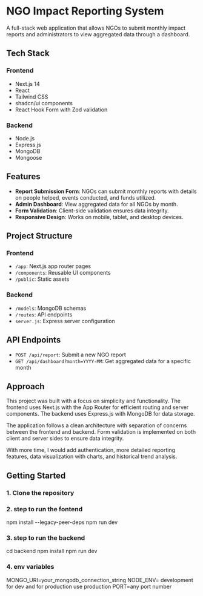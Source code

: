 # NGO Impact Reporting System

A full-stack web application that allows NGOs to submit monthly impact reports and administrators to view aggregated data through a dashboard.

## Tech Stack

### Frontend
- Next.js 14
- React
- Tailwind CSS
- shadcn/ui components
- React Hook Form with Zod validation

### Backend
- Node.js
- Express.js
- MongoDB
- Mongoose


## Features

- **Report Submission Form**: NGOs can submit monthly reports with details on people helped, events conducted, and funds utilized.
- **Admin Dashboard**: View aggregated data for all NGOs by month.
- **Form Validation**: Client-side validation ensures data integrity.
- **Responsive Design**: Works on mobile, tablet, and desktop devices.

## Project Structure

### Frontend
- `/app`: Next.js app router pages
- `/components`: Reusable UI components
- `/public`: Static assets

### Backend
- `/models`: MongoDB schemas
- `/routes`: API endpoints
- `server.js`: Express server configuration

## API Endpoints

- `POST /api/report`: Submit a new NGO report
- `GET /api/dashboard?month=YYYY-MM`: Get aggregated data for a specific month



## Approach

This project was built with a focus on simplicity and functionality. The frontend uses Next.js with the App Router for efficient routing and server components. The backend uses Express.js with MongoDB for data storage.

The application follows a clean architecture with separation of concerns between the frontend and backend. Form validation is implemented on both client and server sides to ensure data integrity.

With more time, I would add authentication, more detailed reporting features, data visualization with charts, and historical trend analysis.

## Getting Started

### 1. Clone the repository

### 2. step to run the fontend
npm install --legacy-peer-deps
npm run dev


### 3.  step to run the backend 
cd backend
npm install
npm run dev

### 4.  env variables 
MONGO_URI=your_mongodb_connection_string
NODE_ENV= development for dev and for production use production
PORT=any port number

